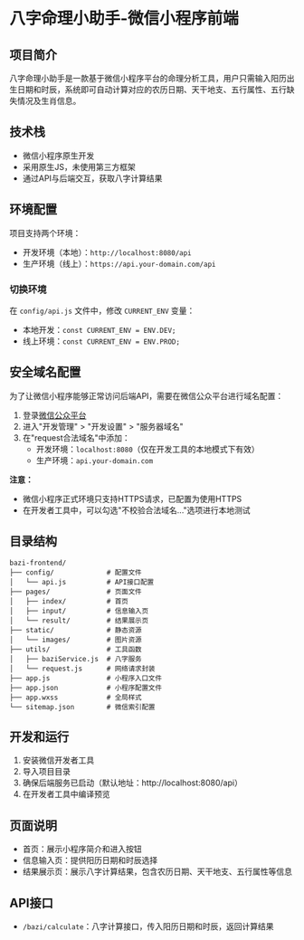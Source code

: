 # 八字命理小助手-微信小程序前端

## 项目简介

八字命理小助手是一款基于微信小程序平台的命理分析工具，用户只需输入阳历出生日期和时辰，系统即可自动计算对应的农历日期、天干地支、五行属性、五行缺失情况及生肖信息。

## 技术栈

- 微信小程序原生开发
- 采用原生JS，未使用第三方框架
- 通过API与后端交互，获取八字计算结果

## 环境配置

项目支持两个环境：
- 开发环境（本地）：`http://localhost:8080/api`
- 生产环境（线上）：`https://api.your-domain.com/api`

### 切换环境

在 `config/api.js` 文件中，修改 `CURRENT_ENV` 变量：
- 本地开发：`const CURRENT_ENV = ENV.DEV;`
- 线上环境：`const CURRENT_ENV = ENV.PROD;`

## 安全域名配置

为了让微信小程序能够正常访问后端API，需要在微信公众平台进行域名配置：

1. 登录[微信公众平台](https://mp.weixin.qq.com/)
2. 进入"开发管理" > "开发设置" > "服务器域名"
3. 在"request合法域名"中添加：
   - 开发环境：`localhost:8080`（仅在开发工具的本地模式下有效）
   - 生产环境：`api.your-domain.com`

**注意：** 
- 微信小程序正式环境只支持HTTPS请求，已配置为使用HTTPS
- 在开发者工具中，可以勾选"不校验合法域名..."选项进行本地测试

## 目录结构

```
bazi-frontend/
├── config/             # 配置文件
│   └── api.js          # API接口配置
├── pages/              # 页面文件
│   ├── index/          # 首页
│   ├── input/          # 信息输入页
│   └── result/         # 结果展示页
├── static/             # 静态资源
│   └── images/         # 图片资源
├── utils/              # 工具函数
│   ├── baziService.js  # 八字服务
│   └── request.js      # 网络请求封装
├── app.js              # 小程序入口文件
├── app.json            # 小程序配置文件
├── app.wxss            # 全局样式
└── sitemap.json        # 微信索引配置
```

## 开发和运行

1. 安装微信开发者工具
2. 导入项目目录
3. 确保后端服务已启动（默认地址：http://localhost:8080/api）
4. 在开发者工具中编译预览

## 页面说明

- 首页：展示小程序简介和进入按钮
- 信息输入页：提供阳历日期和时辰选择
- 结果展示页：展示八字计算结果，包含农历日期、天干地支、五行属性等信息

## API接口

- `/bazi/calculate`：八字计算接口，传入阳历日期和时辰，返回计算结果 